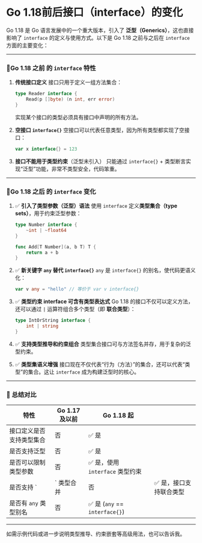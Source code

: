 # Go 1.18前后接口（interface）的变化

Go 1.18 是 Go 语言发展中的一个重大版本，引入了 **泛型（Generics）**，这也直接影响了 `interface` 的定义与使用方式。以下是 Go 1.18 之前与之后在 `interface` 方面的主要变化：

---

### 🔹Go 1.18 **之前** 的 `interface` 特性

1. **传统接口定义**
   接口只用于定义一组方法集合：

   ```go
   type Reader interface {
       Read(p []byte) (n int, err error)
   }
   ```

   实现某个接口的类型必须具有接口中声明的所有方法。

2. **空接口 `interface{}`**
   空接口可以代表任意类型，因为所有类型都实现了空接口：

   ```go
   var x interface{} = 123
   ```

3. **接口不能用于类型约束**（泛型未引入）
   只能通过 `interface{}` + 类型断言实现“泛型”功能，非常不类型安全，代码笨重。

---

### 🔸Go 1.18 **之后** 的 `interface` 变化

1. ✅ **引入了类型参数（泛型）语法**
   使用 `interface` 定义**类型集合（type sets）**，用于约束泛型参数：

   ```go
   type Number interface {
       ~int | ~float64
   }

   func Add[T Number](a, b T) T {
       return a + b
   }
   ```

2. ✅ **新关键字 `any` 替代 `interface{}`**
   `any` 是 `interface{}` 的别名，使代码更语义化：

   ```go
   var v any = "hello" // 等价于 var v interface{}
   ```

3. ✅ **类型约束 interface 可含有类型表达式**
   Go 1.18 的接口不仅可以定义方法，还可以通过 `|` 运算符组合多个类型（即 **联合类型**）：

   ```go
   type IntOrString interface {
       int | string
   }
   ```

4. ✅ **支持类型推导和约束组合**
   类型集合接口可与方法签名并存，用于复杂的泛型约束。

5. ✅ **类型集语义增强**
   接口现在不仅代表“行为（方法）”的集合，还可以代表“类型”的集合。这让 `interface` 成为构建泛型时的核心。

---

### 📌 总结对比

| 特性             | Go 1.17 及以前 | Go 1.18 起                    |              |
| -------------- | ----------- | ---------------------------- | ------------ |
| 接口定义是否支持类型集合   | 否           | ✅ 是                          |              |
| 是否支持泛型         | 否           | ✅ 是                          |              |
| 是否可以限制类型参数     | 否           | ✅ 是，使用 `interface` 类型约束      |              |
| 是否支持 \`        | \` 类型合并     | 否                            | ✅ 是，接口支持联合类型 |
| 是否有 `any` 类型别名 | 否           | ✅ 是 (`any` == `interface{}`) |              |

---

如需示例代码或进一步说明类型推导、约束嵌套等高级用法，也可以告诉我。
